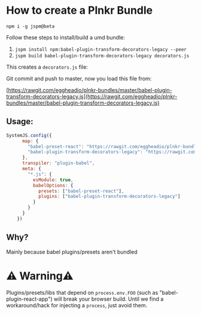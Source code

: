 # How to create a Plnkr Bundle

`npm i -g jspm@beta`

Follow these steps to install/build a umd bundle:

1. `jspm install npm:babel-plugin-transform-decorators-legacy --peer`
2. `jspm build babel-plugin-transform-decorators-legacy decorators.js`

This creates a `decorators.js` file:

Git commit and push to master, now you load this file from:

[https://rawgit.com/eggheadio/plnkr-bundles/master/babel-plugin-transform-decorators-legacy.js](https://rawgit.com/eggheadio/plnkr-bundles/master/babel-plugin-transform-decorators-legacy.js)

## Usage:
```js
SystemJS.config({
      map: {
        "babel-preset-react": "https://rawgit.com/eggheadio/plnkr-bundles/master/babel-preset-react.js",
        "babel-plugin-transform-decorators-legacy": "https://rawgit.com/eggheadio/plnkr-bundles/master/babel-plugin-transform-decorators-legacy.js"     
      },      
      transpiler: "plugin-babel",
      meta: {
        "*.js": {
          esModule: true,
          babelOptions: {
            presets: ["babel-preset-react"],
            plugins: ["babel-plugin-transform-decorators-legacy"]
          }
        }
      }
    })
```


## Why?
Mainly because babel plugins/presets aren't bundled

# ⚠️ Warning⚠️

Plugins/presets/libs that depend on `process.env.FOO` (such as "babel-plugin-react-app") will break your browser build. Until
we find a workaround/hack for injecting a `process`, just avoid
them.